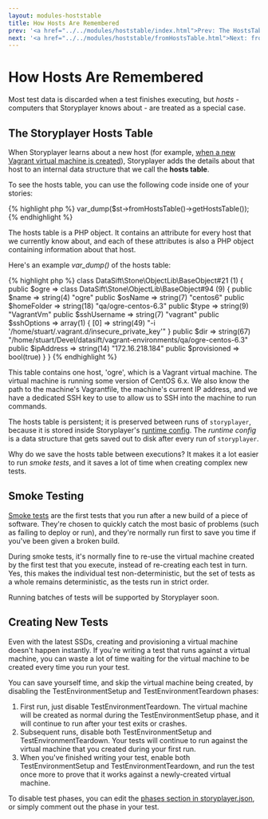 ```yaml
---
layout: modules-hoststable
title: How Hosts Are Remembered
prev: '<a href="../../modules/hoststable/index.html">Prev: The HostsTable Module</a>'
next: '<a href="../../modules/hoststable/fromHostsTable.html">Next: fromHostsTable()</a>'
---
```


# How Hosts Are Remembered

Most test data is discarded when a test finishes executing, but _hosts_ - computers that Storyplayer knows about - are treated as a special case.

## The Storyplayer Hosts Table

When Storyplayer learns about a new host (for example, [when a new Vagrant virtual machine is created](../vagrant/usingVagrant.html#createvm)), Storyplayer adds the details about that host to an internal data structure that we call the __hosts table__.

To see the hosts table, you can use the following code inside one of your stories:

{% highlight php %}
var_dump($st->fromHostsTable()->getHostsTable());
{% endhighlight %}

The hosts table is a PHP object.  It contains an attribute for every host that we currently know about, and each of these attributes is also a PHP object containing information about that host.

Here's an example *var_dump()* of the hosts table:

{% highlight php %}
class DataSift\Stone\ObjectLib\BaseObject#21 (1) {
  public $ogre =>
  class DataSift\Stone\ObjectLib\BaseObject#94 (9) {
    public $name =>
    string(4) "ogre"
    public $osName =>
    string(7) "centos6"
    public $homeFolder =>
    string(18) "qa/ogre-centos-6.3"
    public $type =>
    string(9) "VagrantVm"
    public $sshUsername =>
    string(7) "vagrant"
    public $sshOptions =>
    array(1) {
      [0] =>
      string(49) "-i '/home/stuart/.vagrant.d/insecure_private_key'"
    }
    public $dir =>
    string(67) "/home/stuart/Devel/datasift/vagrant-environments/qa/ogre-centos-6.3"
    public $ipAddress =>
    string(14) "172.16.218.184"
    public $provisioned =>
    bool(true)
  }
}
{% endhighlight %}

This table contains one host, 'ogre', which is a Vagrant virtual machine.  The virtual machine is running some version of CentOS 6.x.  We also know the path to the machine's Vagrantfile, the machine's current IP address, and we have a dedicated SSH key to use to allow us to SSH into the machine to run commands.

The hosts table is persistent; it is preserved between runs of `storyplayer`, because it is stored inside Storyplayer's [runtime config](../../configuration/runtime-config.html).  The _runtime config_ is a data structure that gets saved out to disk after every run of `storyplayer`.

Why do we save the hosts table between executions?  It makes it a lot easier to run _smoke tests_, and it saves a lot of time when creating complex new tests.

## Smoke Testing

[Smoke tests](http://en.wikipedia.org/wiki/Smoke_testing) are the first tests that you run after a new build of a piece of software.  They're chosen to quickly catch the most basic of problems (such as failing to deploy or run), and they're normally run first to save you time if you've been given a broken build.

During smoke tests, it's normally fine to re-use the virtual machine created by the first test that you execute, instead of re-creating each test in turn.  Yes, this makes the individual test non-deterministic, but the set of tests as a whole remains deterministic, as the tests run in strict order.

Running batches of tests will be supported by Storyplayer soon.

## Creating New Tests

Even with the latest SSDs, creating and provisioning a virtual machine doesn't happen instantly.  If you're writing a test that runs against a virtual machine, you can waste a lot of time waiting for the virtual machine to be created every time you run your test.

You can save yourself time, and skip the virtual machine being created, by disabling the TestEnvironmentSetup and TestEnvironmentTeardown phases:

1. First run, just disable TestEnvironmentTeardown.  The virtual machine will be created as normal during the TestEnvironmentSetup phase, and it will continue to run after your test exits or crashes.
1. Subsequent runs, disable both TestEnvironmentSetup and TestEnvironmentTeardown.  Your tests will continue to run against the virtual machine that you created during your first run.
1. When you've finished writing your test, enable both TestEnvironmentSetup and TestEnvironmentTeardown, and run the test once more to prove that it works against a newly-created virtual machine.

To disable test phases, you can edit the [phases section in storyplayer.json](../../configuration/storyplayer.json#phases), or simply comment out the phase in your test.